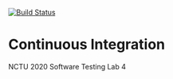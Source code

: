 [![Build Status](https://travis-ci.org/yuhsuan1203/0856049.svg?branch=master)](https://travis-ci.org/yuhsuan1203/0856049)

# Continuous Integration

NCTU 2020 Software Testing Lab 4
